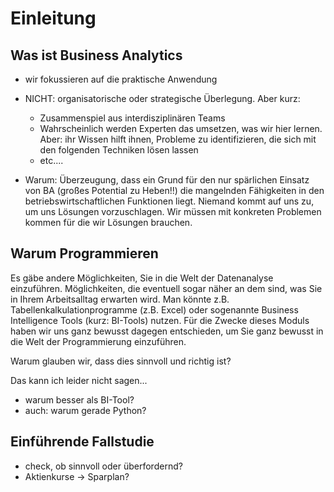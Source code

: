 # Einleitung



## Was ist Business Analytics

- wir fokussieren auf die praktische Anwendung
- NICHT: organisatorische oder strategische Überlegung. Aber kurz:
	- Zusammenspiel aus interdisziplinären Teams
	- Wahrscheinlich werden Experten das umsetzen, was wir hier lernen. Aber: ihr Wissen hilft ihnen, Probleme zu identifizieren, die sich mit den folgenden Techniken lösen lassen
	- etc....

- Warum: Überzeugung, dass ein Grund für den nur spärlichen Einsatz von BA (großes Potential zu Heben!!) die mangelnden Fähigkeiten in den betriebswirtschaftlichen Funktionen liegt. Niemand kommt auf uns zu, um uns Lösungen vorzuschlagen. Wir müssen mit konkreten Problemen kommen für die wir Lösungen brauchen. 

## Warum Programmieren

Es gäbe andere Möglichkeiten, Sie in die Welt der Datenanalyse einzuführen. Möglichkeiten, die eventuell sogar näher an dem sind, was Sie in Ihrem Arbeitsalltag erwarten wird. Man könnte z.B. Tabellenkalkulationprogramme (z.B. Excel) oder sogenannte Business Intelligence Tools (kurz: BI-Tools) nutzen. Für die Zwecke dieses Moduls haben wir uns ganz bewusst dagegen entschieden, um Sie ganz bewusst in die Welt der Programmierung einzuführen. 

Warum glauben wir, dass dies sinnvoll und richtig ist?

Das kann ich leider nicht sagen...


- warum besser als BI-Tool?
- auch: warum gerade Python?

## Einführende Fallstudie
- check, ob sinnvoll oder überfordernd?
- Aktienkurse -> Sparplan?

